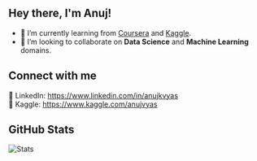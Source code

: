 ## Hey there, I'm Anuj!
- 🌱 I’m currently learning from [Coursera](https://www.coursera.org/) and [Kaggle](https://www.kaggle.com/).
- 👯 I’m looking to collaborate on **Data Science** and **Machine Learning** domains.


## Connect with me
🔗 LinkedIn: https://www.linkedin.com/in/anujkvyas<br/>
🔗 Kaggle: https://www.kaggle.com/anujvyas

## GitHub Stats
![Stats](https://github-readme-stats.vercel.app/api?username=anujvyas&show_icons=true)
